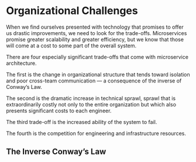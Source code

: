 # Organizational Challenges

When we find ourselves presented with technology that promises to offer us drastic improvements, we need to look for the trade-offs. Microservices promise greater scalability and greater efficiency, but we know that those will come at a cost to some part of the overall system.

There are four especially significant trade-offs that come with microservice architecture.

The first is the change in organizational structure that tends toward isolation and poor cross-team communication — a consequence of the inverse of Conway’s Law.

The second is the dramatic increase in technical sprawl, sprawl that is extraordinarily costly not only to the entire organization but which also presents significant costs to each engineer.

The third trade-off is the increased ability of the system to fail.

The fourth is the competition for engineering and infrastructure resources.

## The Inverse Conway’s Law

